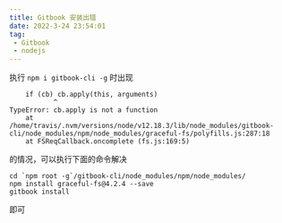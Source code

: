 ```yaml
---
title: Gitbook 安装出错
date: 2022-3-24 23:54:01
tag:
 - Gitbook
 - nodejs
---
```


执行 `npm i gitbook-cli -g` 时出现

```
    if (cb) cb.apply(this, arguments)
           ^
TypeError: cb.apply is not a function
    at /home/travis/.nvm/versions/node/v12.18.3/lib/node_modules/gitbook-cli/node_modules/npm/node_modules/graceful-fs/polyfills.js:287:18
    at FSReqCallback.oncomplete (fs.js:169:5)
```

的情况，可以执行下面的命令解决

```
cd `npm root -g`/gitbook-cli/node_modules/npm/node_modules/
npm install graceful-fs@4.2.4 --save
gitbook install
```

即可
